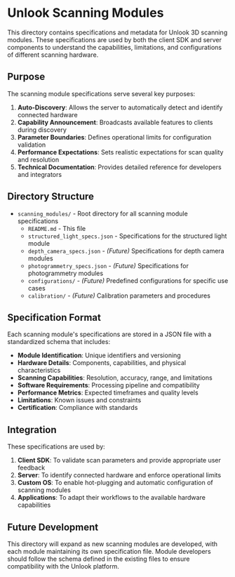 # Unlook Scanning Modules

This directory contains specifications and metadata for Unlook 3D scanning modules. These specifications are used by both the client SDK and server components to understand the capabilities, limitations, and configurations of different scanning hardware.

## Purpose

The scanning module specifications serve several key purposes:

1. **Auto-Discovery**: Allows the server to automatically detect and identify connected hardware
2. **Capability Announcement**: Broadcasts available features to clients during discovery
3. **Parameter Boundaries**: Defines operational limits for configuration validation
4. **Performance Expectations**: Sets realistic expectations for scan quality and resolution
5. **Technical Documentation**: Provides detailed reference for developers and integrators

## Directory Structure

- `scanning_modules/` - Root directory for all scanning module specifications
  - `README.md` - This file
  - `structured_light_specs.json` - Specifications for the structured light module
  - `depth_camera_specs.json` - *(Future)* Specifications for depth camera modules
  - `photogrammetry_specs.json` - *(Future)* Specifications for photogrammetry modules
  - `configurations/` - *(Future)* Predefined configurations for specific use cases
  - `calibration/` - *(Future)* Calibration parameters and procedures

## Specification Format

Each scanning module's specifications are stored in a JSON file with a standardized schema that includes:

- **Module Identification**: Unique identifiers and versioning
- **Hardware Details**: Components, capabilities, and physical characteristics
- **Scanning Capabilities**: Resolution, accuracy, range, and limitations
- **Software Requirements**: Processing pipeline and compatibility
- **Performance Metrics**: Expected timeframes and quality levels
- **Limitations**: Known issues and constraints
- **Certification**: Compliance with standards

## Integration

These specifications are used by:

1. **Client SDK**: To validate scan parameters and provide appropriate user feedback
2. **Server**: To identify connected hardware and enforce operational limits
3. **Custom OS**: To enable hot-plugging and automatic configuration of scanning modules
4. **Applications**: To adapt their workflows to the available hardware capabilities

## Future Development

This directory will expand as new scanning modules are developed, with each module maintaining its own specification file. Module developers should follow the schema defined in the existing files to ensure compatibility with the Unlook platform.